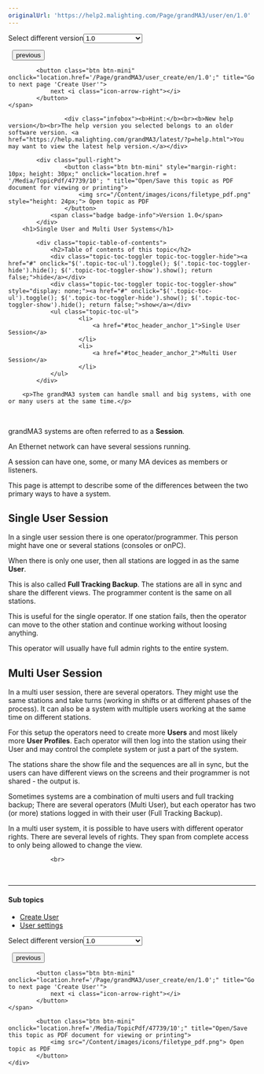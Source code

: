 ```yaml
---
originalUrl: 'https://help2.malighting.com/Page/grandMA3/user/en/1.0'
---
```


<div class="topic-navigation">

<div class="pull-right">
	<span class="pull-left">


<div class="pull-left">
<form action="/Topic/SetCurrentVersionNumber" class="form-inline" id="frmTagSelector" method="post">	<span class="form-mini">
		<div class="input-prepend"><span class="add-on">Select different version</span><select autocomplete="off" id="versionNumberId" name="versionNumberId" onchange="$(this).closest('#frmTagSelector').submit();" style="width: 120px;"><option value="">- latest -</option>
<option selected="selected" value="10">1.0</option>
<option value="32">1.1</option>
<option value="35">1.2</option>
<option value="36">1.3</option>
<option value="37">1.4</option>
<option value="38">1.5</option>
<option value="39">1.6</option>
<option value="40">1.7</option>
<option value="42">1.8</option>
<option value="43">1.9</option>
<option value="44">2.0</option>
</select></div>
		<input data-val="true" data-val-number="The field Int32 must be a number." data-val-required="The Int32 field is required." id="ProductId" name="ProductId" type="hidden" value="16">
		<input id="CurrentGuid" name="CurrentGuid" type="hidden" value="3ae0030b-f908-4804-b2f2-1a7951f3d713">
	</span>
</form></div>&nbsp;	</span>
	<span class="pull-right" style="white-space: nowrap;">
			<button class="btn btn-mini" onclick="location.href='/Page/grandMA3/dmx_ethernet_sacn/en/1.0'; " title="Go to previous page 'sACN menu'">
				<i class="icon-arrow-left"></i> previous
			</button>

			<button class="btn btn-mini" onclick="location.href='/Page/grandMA3/user_create/en/1.0';" title="Go to next page 'Create User'">
				next <i class="icon-arrow-right"></i> 
			</button>
	</span>
</div>
<div class="clear-fix" style="margin-bottom: 10px"></div>
</div>

					<div class="infobox"><b>Hint:</b><br><b>New help version</b><br>The help version you selected belongs to an older software version. <a href="https://help.malighting.com/grandMA3/latest/?p=help.html">You may want to view the latest help version.</a></div>

			<div class="pull-right">
					<button class="btn btn-mini" style="margin-right: 10px; height: 30px;" onclick="location.href = '/Media/TopicPdf/47739/10'; " title="Open/Save this topic as PDF document for viewing or printing">
						<img src="/Content/images/icons/filetype_pdf.png" style="height: 24px;"> Open topic as PDF
					</button>
				<span class="badge badge-info">Version 1.0</span>
			</div>
		<h1>Single User and Multi User Systems</h1>

			<div class="topic-table-of-contents">
				<h2>Table of contents of this topic</h2>
				<div class="topic-toc-toggler topic-toc-toggler-hide"><a href="#" onclick="$('.topic-toc-ul').toggle(); $('.topic-toc-toggler-hide').hide(); $('.topic-toc-toggler-show').show(); return false;">hide</a></div>
				<div class="topic-toc-toggler topic-toc-toggler-show" style="display: none;"><a href="#" onclick="$('.topic-toc-ul').toggle(); $('.topic-toc-toggler-hide').show(); $('.topic-toc-toggler-show').hide(); return false;">show</a></div>
				<ul class="topic-toc-ul">
						<li>
							<a href="#toc_header_anchor_1">Single User Session</a>
						</li>
						<li>
							<a href="#toc_header_anchor_2">Multi User Session</a>
						</li>
				</ul>
			</div>

		<p>The grandMA3 system can handle small and big systems, with one or many users at the same time.</p>

<p>&nbsp;</p>

<p>grandMA3 systems are often referred to as a <strong>Session</strong>.</p>

<p>An Ethernet network can have several sessions running.</p>

<p>A session can have one, some, or many MA devices as members or listeners.</p>

<p>This page is attempt to describe some of the differences between the two primary ways to have a system.</p>

<a name="toc_header_anchor_1" id="toc_header_anchor_1" class="topic-toc-item"></a><h2>Single User Session</h2>

<p>In a single user session there is one operator/programmer. This person might have one or several stations (consoles or onPC).</p>

<p>When there is only one user, then all stations are logged in as the same <strong>User</strong>.</p>

<p>This is also called <strong>Full Tracking Backup</strong>. The stations are all in sync and share the different views. The programmer content is the same on all stations.</p>

<p>This is useful for the single operator. If one station fails, then the operator can move to the other station and continue working without loosing anything.</p>

<p>This operator will usually have full admin rights to the entire system.</p>

<a name="toc_header_anchor_2" id="toc_header_anchor_2" class="topic-toc-item"></a><h2>Multi User Session</h2>

<p>In a multi user session, there are several operators. They might use the same stations and take turns (working in shifts or at different phases of the process). It can also be a system with multiple users working at the same time on different stations.</p>

<p>For this setup the operators need to create more <strong>Users</strong> and most likely more <strong>User Profiles</strong>. Each operator will then log into the station using their User and may control the complete system or just a part of the system.</p>

<p>The stations share the show file and the sequences are all in sync, but the users can have different views on the screens and their programmer is not shared - the output is.</p>

<p>Sometimes systems are a combination of multi users and full tracking backup; There are several operators (Multi User), but each operator has two (or more) stations logged in with their user (Full Tracking Backup).</p>

<p>In a multi user system, it is possible to have users with different operator rights. There are several levels of rights. They span from complete access to only being allowed to change the view.</p>


				<br>
<div class="topic-navigation">
	<br>
	<hr>
	<h4>Sub topics</h4>
	<ul>
				<li><a href="/Page/grandMA3/user_create/en/1.0">Create User</a></li>
				<li><a href="/Page/grandMA3/user_settings/en/1.0">User settings</a></li>
	</ul>

<div class="pull-right">
	<span class="pull-left">


<div class="pull-left">
<form action="/Topic/SetCurrentVersionNumber" class="form-inline" id="frmTagSelector" method="post">	<span class="form-mini">
		<div class="input-prepend"><span class="add-on">Select different version</span><select autocomplete="off" id="versionNumberId" name="versionNumberId" onchange="$(this).closest('#frmTagSelector').submit();" style="width: 120px;"><option value="">- latest -</option>
<option selected="selected" value="10">1.0</option>
<option value="32">1.1</option>
<option value="35">1.2</option>
<option value="36">1.3</option>
<option value="37">1.4</option>
<option value="38">1.5</option>
<option value="39">1.6</option>
<option value="40">1.7</option>
<option value="42">1.8</option>
<option value="43">1.9</option>
<option value="44">2.0</option>
</select></div>
		<input data-val="true" data-val-number="The field Int32 must be a number." data-val-required="The Int32 field is required." id="ProductId" name="ProductId" type="hidden" value="16">
		<input id="CurrentGuid" name="CurrentGuid" type="hidden" value="3ae0030b-f908-4804-b2f2-1a7951f3d713">
	</span>
</form></div>&nbsp;	</span>
	<span class="pull-right" style="white-space: nowrap;">
			<button class="btn btn-mini" onclick="location.href='/Page/grandMA3/dmx_ethernet_sacn/en/1.0'; " title="Go to previous page 'sACN menu'">
				<i class="icon-arrow-left"></i> previous
			</button>

			<button class="btn btn-mini" onclick="location.href='/Page/grandMA3/user_create/en/1.0';" title="Go to next page 'Create User'">
				next <i class="icon-arrow-right"></i> 
			</button>
	</span>
</div>
	<div class="clear-fix"></div>
	<div class="pull-right">
	
			<button class="btn btn-mini" onclick="location.href='/Media/TopicPdf/47739/10';" title="Open/Save this topic as PDF document for viewing or printing">
				<img src="/Content/images/icons/filetype_pdf.png"> Open topic as PDF
			</button>
	</div>
<div class="clear-fix" style="margin-bottom: 10px"></div>
</div>

	

